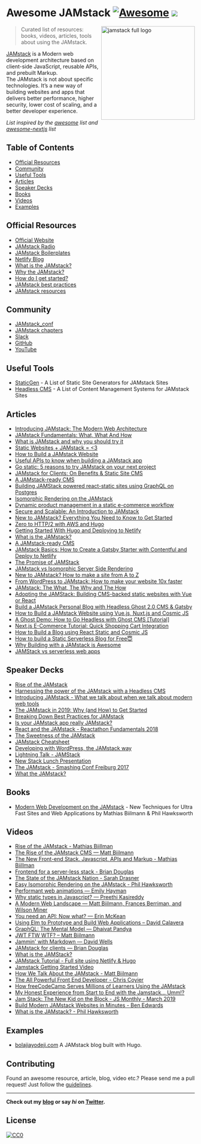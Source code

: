 # Awesome JAMstack [![Awesome](https://cdn.rawgit.com/sindresorhus/awesome/d7305f38d29fed78fa85652e3a63e154dd8e8829/media/badge.svg)](https://github.com/sindresorhus/awesome) ![](https://img.shields.io/badge/bolajiayodeji-approved-brightgreen.svg)

<img src="https://github.com/BolajiAyodeji/awesome-jamstack/blob/master/jamstack-full-logo.svg" alt="jamstack full logo" align="right" width="250">

> Curated list of resources: books, videos, articles, tools about using the JAMstack.

[JAMstack](https://jamstack.org/) is a Modern web development architecture based on client-side JavaScript, reusable APIs, and prebuilt Markup. <br />
The JAMstack is not about specific technologies. It’s a new way of building websites and apps that delivers better performance, higher security, lower cost of scaling, and a better developer experience.

*List inspired by the [awesome](https://github.com/sindresorhus/awesome) list and [awesome-nextjs](https://github.com/unicodeveloper/awesome-nextjs) list*

## Table of Contents
- [Official Resources](#official-resources)
- [Community](#community)
- [Useful Tools](#useful-tools)
- [Articles](#articles)
- [Speaker Decks](#speaker-decks)
- [Books](#books)
- [Videos](#videos)
- [Examples](#examples)

## Official Resources
* [Official Website](https://jamstack.org/)
* [JAMstack Radio](https://www.netlify.com/tags/podcast/)
* [JAMstack Boilerplates](https://templates.netlify.com/)
* [Netlify Blog](https://www.netlify.com/blog/)
* [What is the JAMstack?](https://jamstack.org/#what)
* [Why the JAMstack?](https://jamstack.org/#why)
* [How do I get started?](https://jamstack.org/#how)
* [JAMstack best practices](https://jamstack.org/best-practices/)
* [JAMstack resources](https://jamstack.org/resources/)

## Community
* [JAMstack_conf](https://jamstackconf.com/)
* [JAMstack chapters](https://jamstack.org/community/)
* [Slack](https://jamstack.org/slack/)
* [GitHub](https://github.com/jamstack/)
* [YouTube](https://www.youtube.com/channel/UC8bRyfU7ycLXnEBfvdorpUg)

## Useful Tools
* [StaticGen](https://www.staticgen.com/) - A List of Static Site Generators for JAMstack Sites
* [Headless CMS](https://headlesscms.org/) - A List of Content Management Systems for JAMstack Sites

## Articles
 * [Introducing JAMstack: The Modern Web Architecture](https://www.bolajiayodeji.com/introducing-jamstack-the-modern-web-architecture/)
 * [JAMstack Fundamentals: What, What And How](https://www.smashingmagazine.com/2019/06/jamstack-fundamentals-what-what-how/)
 * [What is JAMstack and why you should try it](https://www.giftegwuenu.com/what-is-ja-mstack-and-why-you-should-try-it)
 * [Static Websites + JAMstack = <3](https://julian.is/article/static-websites-and-jamstack/)
 * [How to Build a JAMstack Website](https://cosmicjs.com/blog/how-to-build-a-jamstack-website)
 * [Useful APIs to know when building a JAMstack app](https://blog.logrocket.com/jamstack-app-apis/)
 * [Go static: 5 reasons to try JAMstack on your next project](https://builtvisible.com/go-static-try-jamstack/)
 * [JAMstack for Clients: On Benefits & Static Site CMS](https://snipcart.com/blog/jamstack-clients-static-site-cms)
 * [A JAMstack-ready CMS](https://www.contentful.com/r/knowledgebase/jamstack-cms/)
 * [Building JAMStack powered react-static sites using GraphQL on Postgres](https://hashnode.com/post/building-jamstack-powered-react-static-sites-using-graphql-on-postgres-cjs1unp39001fjps2z5ux0k9g)
 * [Isomorphic Rendering on the JAMstack](https://www.hawksworx.com/blog/isomorphic-rendering-on-the-jam-stack/)
 * [Dynamic product management in a static e-commerce workflow](https://www.contentful.com/blog/2016/02/10/snipcart-middleman-contentful)
 * [Secure and Scalable: An Introduction to JAMstack](https://scotch.io/tutorials/secure-and-scalable-an-introduction-to-jamstack)
 * [New to JAMstack? Everything You Need to Know to Get Started](https://snipcart.com/blog/jamstack)
 * [Zero to HTTP/2 with AWS and Hugo](https://habd.as/zero-to-http-2-aws-hugo/)
 * [Getting Started With Hugo and Deploying to Netlify](https://www.bolajiayodeji.com/getting-started-with-hugo-and-deploying-to-netlify/)
 * [What is the JAMstack?](https://flaviocopes.com/jamstack/)
 * [A JAMstack-ready CMS](https://www.contentful.com/r/knowledgebase/jamstack-cms/)
 * [JAMstack Basics: How to Create a Gatsby Starter with Contentful and Deploy to Netlify](https://itnext.io/jamstack-basics-how-to-create-a-gatsby-starter-with-contentful-and-deploy-to-netlify-846354cc74bc)
 * [The Promise of JAMStack](https://blog.strapi.io/jamstack/)
 * [JAMstack vs Isomorphic Server Side Rendering](https://www.netlify.com/blog/2017/06/06/jamstack-vs-isomorphic-server-side-rendering/)
 * [New to JAMstack? How to make a site from A to Z](https://www.netlify.com/blog/2016/11/15/new-to-jamstack-how-to-make-a-site-from-a-to-z/)
 * [From WordPress to JAMstack: How to make your website 10x faster](https://hackernoon.com/from-wordpress-to-jamstack-how-to-make-your-website-10x-faster-e363abc46e2d)
 * [JAMstack: The What, The Why and The How](https://scotch.io/tutorials/jamstack-the-what-the-why-and-the-how)
 * [Adopting the JAMStack: Building CMS-backed static websites with Vue or React](https://www.codegram.com/blog/a-jamstack-journey-headless-content-management-with-vue-react/)
 * [Build a JAMstack Personal Blog with Headless Ghost 2.0 CMS & Gatsby](https://josebrowne.com/tutorial-static-blog-using-headless-ghost-2-0-gatsby-netlify/)
 * [How to Build a JAMstack Website using Vue.js, Nuxt.js and Cosmic JS](https://cosmicjs.com/articles/how-to-build-a-jamstack-website-using-vuejs-nuxtjs-and-cosmic-js-jws3mpy1)
 * [A Ghost Demo: How to Go Headless with Ghost CMS [Tutorial]](https://hashnode.com/post/a-ghost-demo-how-to-go-headless-with-ghost-cms-tutorial-cjy4fxmmr0001rts1pyp2ch2s)
 * [Next.js E-Commerce Tutorial: Quick Shopping Cart Integration](https://hashnode.com/post/nextjs-e-commerce-tutorial-quick-shopping-cart-integration-cjy074x9l0017zxs17tn6yp4d)
 * [How to Build a Blog using React Static and Cosmic JS](https://sumitkharche.hashnode.dev/how-to-build-a-blog-using-react-static-and-cosmic-js-cjxewj3xa000kjms1c9s0qaae)
 * [How to build a Static Serverless Blog for Free😇](https://sujaykundu.hashnode.dev/how-to-build-a-static-serverless-blog-for-free-cjwgqd96u001ezws1v8linwdk)
 * [Why Building with a JAMstack is Awesome](https://blog.angularindepth.com/why-building-with-a-jamstack-is-awesome-49618fd21198)
 * [JAMStack vs serverless web apps](https://fettblog.eu/jamstack-vs-serverless-web-apps/)
 
## Speaker Decks
* [Rise of the JAMstack](https://speakerdeck.com/biilmann/rise-of-the-jamstack)
* [Harnessing the power of the JAMstack with a Headless CMS](https://slides.com/bolajiayodeji/jamstack-headless-cms#/)
* [Introducing JAMstack - What we talk about when we talk about modern web tools](https://slides.com/khriztianmoreno/jamstack#/)
* [The JAMstack in 2019: Why (and How) to Get Started](https://slides.com/khriztianmoreno/the-jamstack-in-2019-why-and-how-to-get-started#/)
* [Breaking Down Best Practices for JAMstack](https://noti.st/jemimaabu/gNF5op/breaking-down-best-practices-for-jamstack)
* [Is your JAMstack app really JAMstack?](https://slides.com/obinnaekwuno/deck#/)
* [React and the JAMstack - Reactathon Fundamentals 2018](https://speakerdeck.com/biilmann/react-and-the-jamstack-reactathon-fundamentals-2018)
* [The Sweetness of the JAMstack](https://speakerdeck.com/kristinbaumann/the-sweetness-of-the-jamstack)
* [JAMstack Cheatsheet](https://speakerdeck.com/peduarte/jamstack-cheatsheet)
* [Developing with WordPress, the JAMstack way](https://speakerdeck.com/emaildano/developing-with-wordpress-the-jamstack-way)
* [Lightning Talk - JAMStack](https://speakerdeck.com/unicodeveloper/lightning-talk-jamstack)
* [New Stack Lunch Presentation](https://speakerdeck.com/biilmann/new-stack-lunch-presentation)
* [The JAMstack - Smashing Conf Freiburg 2017](https://speakerdeck.com/biilmann/the-jamstack-smashing-conf-freiburg-2017)
* [What the JAMstack?](https://speakerdeck.com/frontendne/what-the-jamstack)

## Books
* [Modern Web Development on the JAMstack](https://www.netlify.com/oreilly-jamstack/) - New Techniques for Ultra Fast Sites and Web Applications by Mathias Biilmann & Phil Hawksworth

## Videos

* [Rise of the JAMstack - Mathias Biillman](https://www.youtube.com/watch?v=uWTMEDEPw8c)
* [The Rise of the JAMstack CMS — Matt Biilmann](https://www.youtube.com/watch?v=IbNvjNtL1Oo)
* [The New Front-end Stack. Javascript, APIs and Markup - Mathias Biillman](https://vimeo.com/163522126)
* [Frontend for a server-less stack - Brian Douglas](https://www.youtube.com/watch?v=XpveOehxvoM)
* [The State of the JAMstack Nation - Sarah Drasner](https://www.youtube.com/watch?v=COAVmST41Q0)
* [Easy Isomorphic Rendering on the JAMstack - Phil Hawksworth](https://www.youtube.com/watch?v=lRg99MH6rhw)
* [Performant web animations — Emily Hayman](https://www.youtube.com/watch?v=vL4Hwp0z9YQ)
* [Why static types in Javascript? — Preethi Kasireddy](https://www.youtube.com/watch?v=E5y2dozTkZU)
* [A Modern Web Landscape — Matt Biilmann, Frances Berriman, and Wilson Miner](https://www.youtube.com/watch?v=8n5D4SDqIck)
* [You need an API: Now what? — Erin McKean](https://www.youtube.com/watch?v=uWOWTwJA4rc)
* [Using Elm to Prototype and Build Web Applications  – David Calavera](https://www.youtube.com/watch?v=Lmg9v2U6-y4)
* [GraphQL: The Mental Model — Dhaivat Pandya](https://www.youtube.com/watch?v=zWhVAN4Tg6M)
* [JWT FTW WTF? – Matt Biilmann](https://www.youtube.com/watch?v=4wOfjF1_j_0)
* [Jammin' with Markdown — David Wells](https://www.youtube.com/watch?v=LcgPRe7rLT4)
* [JAMstack for clients — Brian Douglas](https://www.youtube.com/watch?v=22XKtBjbEvU)
* [What is the JAMStack?](https://www.youtube.com/watch?v=Y8PXMbr0Kqo)
* [JAMstack Tutorial - Full site using Netlify & Hugo](https://www.youtube.com/watch?v=NSts93C9UeE)
* [Jamstack Getting Started Video](https://www.youtube.com/watch?v=3GdI04dLxyQ)
* [How We Talk About the JAMstack - Matt Biilmann](https://www.youtube.com/watch?v=VzQ0d8-nMhw)
* [The All Powerful Front End Developer - Chris Coyier](https://www.youtube.com/watch?v=grSxHfGoaeg)
* [How freeCodeCamp Serves Millions of Learners Using the JAMstack](https://www.youtube.com/watch?v=e5H7CI3yqPY)
* [My Honest Experience from Start to End with the Jamstack... Umm!?](https://www.youtube.com/watch?v=uFXGJ8hVvaU)
* [Jam Stack: The New Kid on the Block - JS Monthly - March 2019](https://www.youtube.com/watch?v=PzXpCNBcofw)
* [Build Modern JAMstack Websites in Minutes - Ben Edwards](https://www.youtube.com/watch?v=AHZjqYFfzyk)
* [What is the JAMstack? - Phil Hawksworth](https://www.youtube.com/watch?v=Opye_qcRdUo)

## Examples
* [bolajiayodeji.com](https://bolajiayodeji.com) A JAMstack blog built with Hugo.

## Contributing
Found an awesome resource, article, blog, video etc.? Please send me a pull request! Just follow the [guidelines](/CONTRIBUTING.md).

---
**Check out my [blog](https://bolajiayodeji.com) or say *hi* on [Twitter](https://twitter.com/iambolajiayo).**

## License
[![CC0](http://mirrors.creativecommons.org/presskit/buttons/88x31/svg/cc-zero.svg)](http://creativecommons.org/publicdomain/zero/1.0/)
